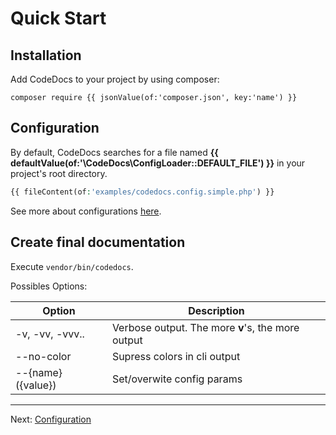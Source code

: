 # Quick Start

## Installation

Add CodeDocs to your project by using composer:

```
composer require {{ jsonValue(of:'composer.json', key:'name') }}
```


## Configuration

By default, CodeDocs searches for a file named **{{ defaultValue(of:'\CodeDocs\ConfigLoader::DEFAULT_FILE') }}**
in your project's root directory.

```php
{{ fileContent(of:'examples/codedocs.config.simple.php') }}
```

See more about configurations [here](configuration.md).


## Create final documentation

Execute `vendor/bin/codedocs`.

Possibles Options:

| Option             | Description
| ------------------ | -----------
| -v, -vv, -vvv..    | Verbose output. The more **v**'s, the more output
| --no-color         | Supress colors in cli output
| --{name} ({value}) | Set/overwite config params


---

Next: [Configuration](configuration.md)
